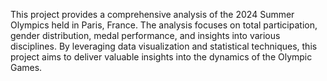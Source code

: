 This project provides a comprehensive analysis of the 2024 Summer Olympics held in Paris, France. The analysis focuses on total participation, gender distribution, medal performance, and insights into various disciplines. By leveraging data visualization and statistical techniques, this project aims to deliver valuable insights into the dynamics of the Olympic Games.
